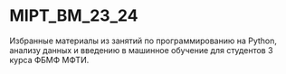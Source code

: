 # MIPT_BM_23_24
Избранные материалы из занятий по программированию на Python, анализу данных и введению в машинное обучение для студентов 3 курса ФБМФ МФТИ.
